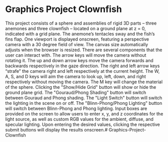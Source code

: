 # Graphics Project Clownfish
This project consists of a sphere and assemblies of rigid 3D parts – three anemones and three clownfish – located on a ground plane at z = 0, indicated with a grid plane. The anemone’s tentacles sway and the fish’s fins flap. One viewport is displayed onscreen, featuring a perspective camera with a 30 degree field of view. The canvas size automatically adjusts when the browser is resized. There are several components that the user can interact with. The arrow keys will move the camera without rotating it. The up and down arrow keys move the camera forwards and backwards respectively in the gaze direction. The right and left arrow keys “strafe” the camera right and left respectively at the current height. The W, A, S, and D keys will aim the camera to look up, left, down, and right respectively without moving the camera. The M key will change the material of the sphere. Clicking the "Show/Hide Grid" button will show or hide the ground plane grid. The "Gouraud/Phong Shading" button will switch between Gouraud and Phong shading. The "Light Switch" button will switch the lighting in the scene on or off. The "Blinn-Phong/Phong Lighting" button will switch between Blinn-Phong and Phong lighting. Input boxes are provided on the screen to allow users to enter x, y, and z coordinates for the light source, as well as custom RGB values for the ambient, diffuse, and specular lighting. Upon entering the desired values, clicking the respective submit buttons will display the results onscreen.# Graphics-Project-Clownfish
